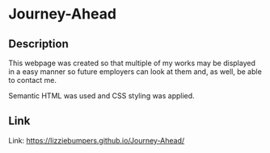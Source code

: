 # Journey-Ahead

## Description

This webpage was created so that multiple of my works may be displayed in a easy manner so future employers can look at them and, as well, be able to contact me.

Semantic HTML was used and CSS styling was applied.

## Link

Link: https://lizziebumpers.github.io/Journey-Ahead/

